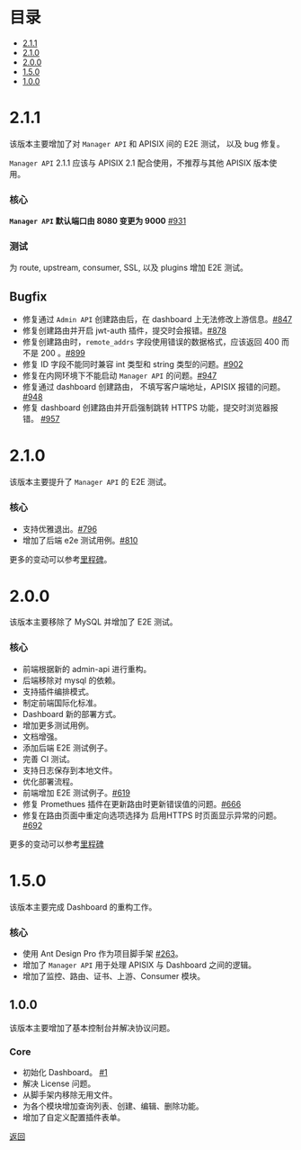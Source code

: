 <!--
#
# Licensed to the Apache Software Foundation (ASF) under one or more
# contributor license agreements.  See the NOTICE file distributed with
# this work for additional information regarding copyright ownership.
# The ASF licenses this file to You under the Apache License, Version 2.0
# (the "License"); you may not use this file except in compliance with
# the License.  You may obtain a copy of the License at
#
#     http://www.apache.org/licenses/LICENSE-2.0
#
# Unless required by applicable law or agreed to in writing, software
# distributed under the License is distributed on an "AS IS" BASIS,
# WITHOUT WARRANTIES OR CONDITIONS OF ANY KIND, either express or implied.
# See the License for the specific language governing permissions and
# limitations under the License.
#
-->

# 目录
- [2.1.1](#211)
- [2.1.0](#210)
- [2.0.0](#200)
- [1.5.0](#150)
- [1.0.0](#100)


# 2.1.1

该版本主要增加了对 `Manager API` 和 APISIX 间的 E2E 测试， 以及 bug 修复。

`Manager API` 2.1.1 应该与 APISIX 2.1 配合使用，不推荐与其他 APISIX 版本使用。

### 核心

**`Manager API` 默认端口由 8080 变更为 9000** [#931](https://github.com/apache/apisix-dashboard/pull/931)

### 测试

为 route, upstream, consumer, SSL, 以及 plugins 增加 E2E 测试。

## Bugfix
 
- 修复通过 `Admin API` 创建路由后，在 dashboard 上无法修改上游信息。[#847](https://github.com/apache/apisix-dashboard/pull/847)
- 修复创建路由并开启 jwt-auth 插件，提交时会报错。[#878](https://github.com/apache/apisix-dashboard/pull/878)
- 修复创建路由时，`remote_addrs` 字段使用错误的数据格式，应该返回 400 而不是 200 。[#899](https://github.com/apache/apisix-dashboard/pull/899)
- 修复 ID 字段不能同时兼容 int 类型和 string 类型的问题。[#902](https://github.com/apache/apisix-dashboard/pull/902)
- 修复在内网环境下不能启动 `Manager API` 的问题。[#947](https://github.com/apache/apisix-dashboard/pull/947)
- 修复通过 dashboard 创建路由， 不填写客户端地址，APISIX 报错的问题。[#948](https://github.com/apache/apisix-dashboard/pull/948)
- 修复 dashboard 创建路由并开启强制跳转 HTTPS 功能，提交时浏览器报错。 [#957](https://github.com/apache/apisix-dashboard/pull/957)


# 2.1.0

该版本主要提升了 `Manager API` 的 E2E 测试。

### 核心

- 支持优雅退出。[#796](https://github.com/apache/apisix-dashboard/pull/796)
- 增加了后端 e2e 测试用例。[#810](https://github.com/apache/apisix-dashboard/pull/810)

更多的变动可以参考[里程碑](https://github.com/apache/apisix-dashboard/milestone/7)。

# 2.0.0

该版本主要移除了 MySQL 并增加了 E2E 测试。

### 核心

- 前端根据新的 admin-api 进行重构。
- 后端移除对 mysql 的依赖。
- 支持插件编排模式。
- 制定前端国际化标准。
- Dashboard 新的部署方式。
- 增加更多测试用例。
- 文档增强。
- 添加后端 E2E 测试例子。
- 完善 CI 测试。
- 支持日志保存到本地文件。
- 优化部署流程。
- 前端增加 E2E 测试例子。[#619](https://github.com/apache/apisix-dashboard/pull/619)
- 修复 Promethues 插件在更新路由时更新错误值的问题。[#666](https://github.com/apache/apisix-dashboard/pull/666)
- 修复在路由页面中重定向选项选择为 启用HTTPS 时页面显示异常的问题。[#692](https://github.com/apache/apisix-dashboard/pull/692)


更多的变动可以参考[里程碑](https://github.com/apache/apisix-dashboard/milestone/4)

# 1.5.0

该版本主要完成 Dashboard 的重构工作。

### 核心

- 使用 Ant Design Pro 作为项目脚手架 [#263](https://github.com/apache/apisix-dashboard/pull/263)。
- 增加了 `Manager API` 用于处理 APISIX 与 Dashboard 之间的逻辑。
- 增加了监控、路由、证书、上游、Consumer 模块。

## 1.0.0

该版本主要增加了基本控制台并解决协议问题。

### Core

- 初始化 Dashboard。 [#1](https://github.com/apache/apisix-dashboard/pull/1)
- 解决 License 问题。
- 从脚手架内移除无用文件。
- 为各个模块增加查询列表、创建、编辑、删除功能。
- 增加了自定义配置插件表单。

[返回](#table-of-contents)
